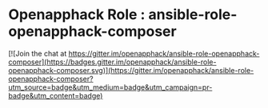 # Openapphack Role : ansible-role-openapphack-composer

[![Join the chat at https://gitter.im/openapphack/ansible-role-openapphack-composer](https://badges.gitter.im/openapphack/ansible-role-openapphack-composer.svg)](https://gitter.im/openapphack/ansible-role-openapphack-composer?utm_source=badge&utm_medium=badge&utm_campaign=pr-badge&utm_content=badge)
